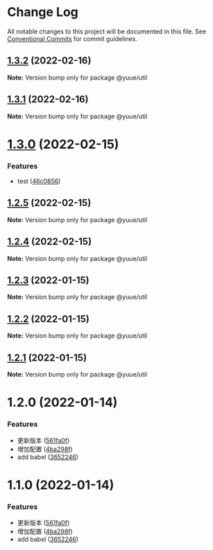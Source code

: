 # Change Log

All notable changes to this project will be documented in this file.
See [Conventional Commits](https://conventionalcommits.org) for commit guidelines.

## [1.3.2](https://github.com/frorz1/lerna-pnpm/compare/@yuue/util@1.3.1...@yuue/util@1.3.2) (2022-02-16)

**Note:** Version bump only for package @yuue/util





## [1.3.1](https://github.com/frorz1/lerna-pnpm/compare/@yuue/util@1.3.0...@yuue/util@1.3.1) (2022-02-16)

**Note:** Version bump only for package @yuue/util





# [1.3.0](https://github.com/frorz1/lerna-pnpm/compare/@yuue/util@1.2.5...@yuue/util@1.3.0) (2022-02-15)


### Features

* test ([46c0856](https://github.com/frorz1/lerna-pnpm/commit/46c085609737c01343e4e4577f3e936811db678f))





## [1.2.5](https://github.com/frorz1/lerna-pnpm/compare/@yuue/util@1.2.4...@yuue/util@1.2.5) (2022-02-15)

**Note:** Version bump only for package @yuue/util





## [1.2.4](https://github.com/frorz1/lerna-pnpm/compare/@yuue/util@1.2.3...@yuue/util@1.2.4) (2022-02-15)

**Note:** Version bump only for package @yuue/util





## [1.2.3](https://github.com/frorz1/lerna-pnpm/compare/@yuue/util@1.2.2...@yuue/util@1.2.3) (2022-01-15)

**Note:** Version bump only for package @yuue/util





## [1.2.2](https://github.com/frorz1/lerna-pnpm/compare/@yuue/util@1.2.1...@yuue/util@1.2.2) (2022-01-15)

**Note:** Version bump only for package @yuue/util





## [1.2.1](https://github.com/frorz1/lerna-pnpm/compare/@yuue/util@1.2.0...@yuue/util@1.2.1) (2022-01-15)

**Note:** Version bump only for package @yuue/util





# 1.2.0 (2022-01-14)


### Features

* 更新版本 ([561fa0f](https://github.com/frorz1/lerna-pnpm/commit/561fa0fda7f7e94b2096271ba5906d01af2a9abe))
* 增加配置 ([4ba298f](https://github.com/frorz1/lerna-pnpm/commit/4ba298f6b7fa3feb851e71a950cb71924fc1c340))
* add babel ([3652246](https://github.com/frorz1/lerna-pnpm/commit/36522463981acf82c286032e5671a2f924fa93c5))





# 1.1.0 (2022-01-14)


### Features

* 更新版本 ([561fa0f](https://github.com/frorz1/lerna-pnpm/commit/561fa0fda7f7e94b2096271ba5906d01af2a9abe))
* 增加配置 ([4ba298f](https://github.com/frorz1/lerna-pnpm/commit/4ba298f6b7fa3feb851e71a950cb71924fc1c340))
* add babel ([3652246](https://github.com/frorz1/lerna-pnpm/commit/36522463981acf82c286032e5671a2f924fa93c5))
